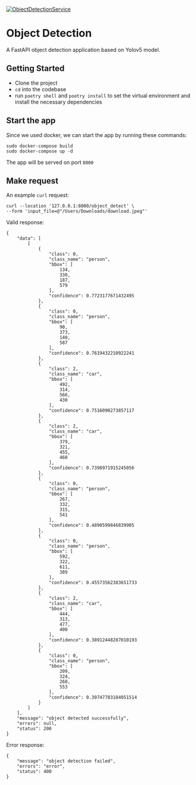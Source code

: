 [![ObjectDetectionService](https://github.com/olahsymbo/object-detection-yolov5-fastapi/actions/workflows/object-detection-pipeline.yml/badge.svg)](https://github.com/olahsymbo/object-detection-yolov5-fastapi/actions/workflows/object-detection-pipeline.yml)
# Object Detection

A FastAPI object detection application based on Yolov5 model.

## Getting Started

- Clone the project
- `cd` into the codebase
- run `poetry shell` and `poetry install` to set the virtual environment and install the necessary dependencies

## Start the app
Since we used docker, we can start the app by running these commands:

```
sudo docker-compose build
sudo docker-compose up -d
```
The app will be served on port `8000`

## Make request

An example `curl` request:

``` 
curl --location '127.0.0.1:8000/object_detect' \
--form 'input_file=@"/Users/Downloads/download.jpeg"'
```

Valid response:
``` 
{
    "data": [
        [
            {
                "class": 0,
                "class_name": "person",
                "bbox": [
                    134,
                    330,
                    187,
                    579
                ],
                "confidence": 0.7723177671432495
            },
            {
                "class": 0,
                "class_name": "person",
                "bbox": [
                    90,
                    373,
                    140,
                    587
                ],
                "confidence": 0.7619432210922241
            },
            {
                "class": 2,
                "class_name": "car",
                "bbox": [
                    492,
                    314,
                    566,
                    430
                ],
                "confidence": 0.7516090273857117
            },
            {
                "class": 2,
                "class_name": "car",
                "bbox": [
                    379,
                    321,
                    455,
                    460
                ],
                "confidence": 0.7398971915245056
            },
            {
                "class": 0,
                "class_name": "person",
                "bbox": [
                    267,
                    332,
                    315,
                    541
                ],
                "confidence": 0.4890599846839905
            },
            {
                "class": 0,
                "class_name": "person",
                "bbox": [
                    592,
                    322,
                    611,
                    389
                ],
                "confidence": 0.45573562383651733
            },
            {
                "class": 2,
                "class_name": "car",
                "bbox": [
                    444,
                    313,
                    477,
                    400
                ],
                "confidence": 0.38912448287010193
            },
            {
                "class": 0,
                "class_name": "person",
                "bbox": [
                    209,
                    324,
                    260,
                    553
                ],
                "confidence": 0.30747783184051514
            }
        ]
    ],
    "message": "object detected successfully",
    "errors": null,
    "status": 200
}
```

Error response:

``` 
{
    "message": "object detection failed",
    "errors": "error",
    "status": 400
}
```
